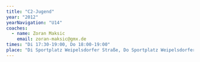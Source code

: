 ```yaml
---
title: "C2-Jugend"
year: "2012"
yearNavigation: "U14"
coaches:
  - name: Zoran Maksic
    email: zoran-maksic@gmx.de
times: "Di 17:30-19:00, Do 18:00-19:00"
place: "Di Sportplatz Weipelsdorfer Straße, Do Sportplatz Weipelsdorfer Straße"
---
```

